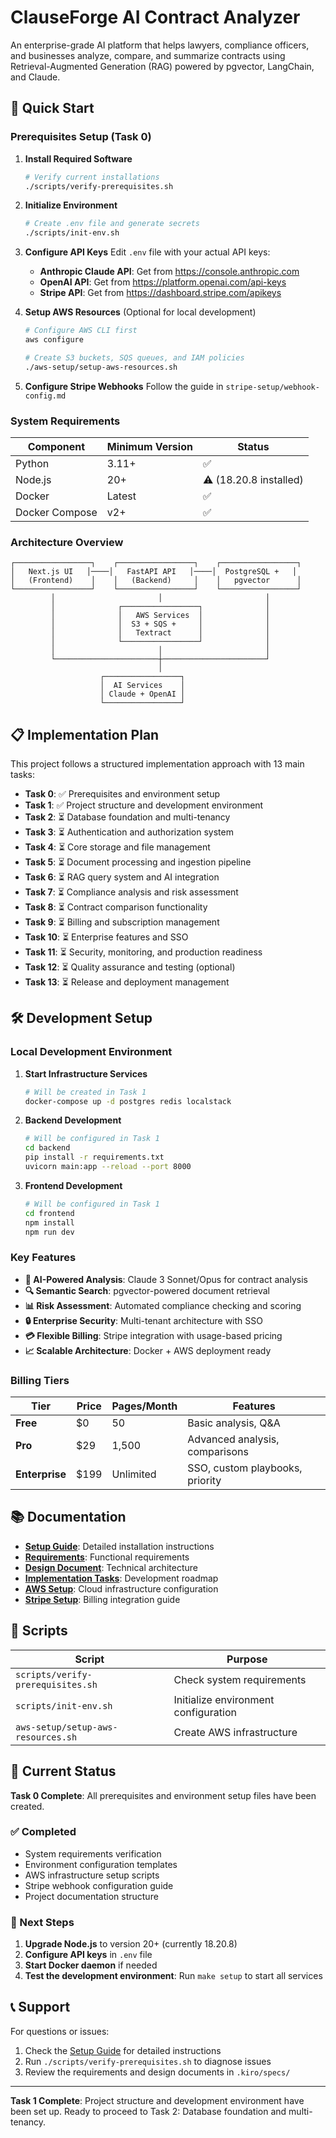 # ClauseForge AI Contract Analyzer

An enterprise-grade AI platform that helps lawyers, compliance officers, and businesses analyze, compare, and summarize contracts using Retrieval-Augmented Generation (RAG) powered by pgvector, LangChain, and Claude.

## 🚀 Quick Start

### Prerequisites Setup (Task 0)

1. **Install Required Software**
   ```bash
   # Verify current installations
   ./scripts/verify-prerequisites.sh
   ```

2. **Initialize Environment**
   ```bash
   # Create .env file and generate secrets
   ./scripts/init-env.sh
   ```

3. **Configure API Keys**
   Edit `.env` file with your actual API keys:
   - **Anthropic Claude API**: Get from https://console.anthropic.com
   - **OpenAI API**: Get from https://platform.openai.com/api-keys  
   - **Stripe API**: Get from https://dashboard.stripe.com/apikeys

4. **Setup AWS Resources** (Optional for local development)
   ```bash
   # Configure AWS CLI first
   aws configure
   
   # Create S3 buckets, SQS queues, and IAM policies
   ./aws-setup/setup-aws-resources.sh
   ```

5. **Configure Stripe Webhooks**
   Follow the guide in `stripe-setup/webhook-config.md`

### System Requirements

| Component | Minimum Version | Status |
|-----------|----------------|---------|
| Python | 3.11+ | ✅ |
| Node.js | 20+ | ⚠️ (18.20.8 installed) |
| Docker | Latest | ✅ |
| Docker Compose | v2+ | ✅ |

### Architecture Overview

```
┌─────────────────┐    ┌─────────────────┐    ┌─────────────────┐
│   Next.js UI   │────│   FastAPI API   │────│  PostgreSQL +   │
│   (Frontend)    │    │   (Backend)     │    │   pgvector      │
└─────────────────┘    └─────────────────┘    └─────────────────┘
         │                       │                       │
         │              ┌─────────────────┐              │
         │              │   AWS Services  │              │
         │              │  S3 + SQS +     │              │
         │              │   Textract      │              │
         │              └─────────────────┘              │
         │                       │                       │
         └───────────────────────┼───────────────────────┘
                                 │
                    ┌─────────────────┐
                    │  AI Services    │
                    │ Claude + OpenAI │
                    └─────────────────┘
```

## 📋 Implementation Plan

This project follows a structured implementation approach with 13 main tasks:

- **Task 0**: ✅ Prerequisites and environment setup
- **Task 1**: ✅ Project structure and development environment 
- **Task 2**: ⏳ Database foundation and multi-tenancy
- **Task 3**: ⏳ Authentication and authorization system
- **Task 4**: ⏳ Core storage and file management
- **Task 5**: ⏳ Document processing and ingestion pipeline
- **Task 6**: ⏳ RAG query system and AI integration
- **Task 7**: ⏳ Compliance analysis and risk assessment
- **Task 8**: ⏳ Contract comparison functionality
- **Task 9**: ⏳ Billing and subscription management
- **Task 10**: ⏳ Enterprise features and SSO
- **Task 11**: ⏳ Security, monitoring, and production readiness
- **Task 12**: ⏳ Quality assurance and testing (optional)
- **Task 13**: ⏳ Release and deployment management

## 🛠️ Development Setup

### Local Development Environment

1. **Start Infrastructure Services**
   ```bash
   # Will be created in Task 1
   docker-compose up -d postgres redis localstack
   ```

2. **Backend Development**
   ```bash
   # Will be configured in Task 1
   cd backend
   pip install -r requirements.txt
   uvicorn main:app --reload --port 8000
   ```

3. **Frontend Development**
   ```bash
   # Will be configured in Task 1
   cd frontend
   npm install
   npm run dev
   ```

### Key Features

- **🤖 AI-Powered Analysis**: Claude 3 Sonnet/Opus for contract analysis
- **🔍 Semantic Search**: pgvector-powered document retrieval
- **📊 Risk Assessment**: Automated compliance checking and scoring
- **🔒 Enterprise Security**: Multi-tenant architecture with SSO
- **💳 Flexible Billing**: Stripe integration with usage-based pricing
- **📈 Scalable Architecture**: Docker + AWS deployment ready

### Billing Tiers

| Tier | Price | Pages/Month | Features |
|------|-------|-------------|----------|
| **Free** | $0 | 50 | Basic analysis, Q&A |
| **Pro** | $29 | 1,500 | Advanced analysis, comparisons |
| **Enterprise** | $199 | Unlimited | SSO, custom playbooks, priority |

## 📚 Documentation

- **[Setup Guide](SETUP.md)**: Detailed installation instructions
- **[Requirements](/.kiro/specs/lexiscan-ai-contract-analyzer/requirements.md)**: Functional requirements
- **[Design Document](/.kiro/specs/lexiscan-ai-contract-analyzer/design.md)**: Technical architecture
- **[Implementation Tasks](/.kiro/specs/lexiscan-ai-contract-analyzer/tasks.md)**: Development roadmap
- **[AWS Setup](aws-setup/)**: Cloud infrastructure configuration
- **[Stripe Setup](stripe-setup/)**: Billing integration guide

## 🔧 Scripts

| Script | Purpose |
|--------|---------|
| `scripts/verify-prerequisites.sh` | Check system requirements |
| `scripts/init-env.sh` | Initialize environment configuration |
| `aws-setup/setup-aws-resources.sh` | Create AWS infrastructure |

## 🚦 Current Status

**Task 0 Complete**: All prerequisites and environment setup files have been created.

### ✅ Completed
- System requirements verification
- Environment configuration templates
- AWS infrastructure setup scripts
- Stripe webhook configuration guide
- Project documentation structure

### 🔄 Next Steps
1. **Upgrade Node.js** to version 20+ (currently 18.20.8)
2. **Configure API keys** in `.env` file
3. **Start Docker daemon** if needed
4. **Test the development environment**: Run `make setup` to start all services

## 📞 Support

For questions or issues:
1. Check the [Setup Guide](SETUP.md) for detailed instructions
2. Run `./scripts/verify-prerequisites.sh` to diagnose issues
3. Review the requirements and design documents in `.kiro/specs/`

---

**Task 1 Complete**: Project structure and development environment have been set up. Ready to proceed to Task 2: Database foundation and multi-tenancy.